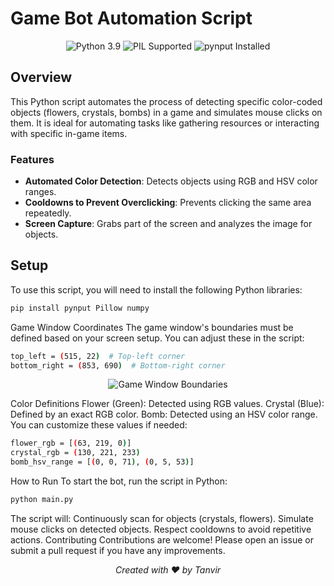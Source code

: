 # Game Bot Automation Script

<p align="center">
  <img src="https://img.shields.io/badge/python-3.9-blue" alt="Python 3.9" />
  <img src="https://img.shields.io/badge/PIL-Supported-green" alt="PIL Supported" />
  <img src="https://img.shields.io/badge/pynput-Installed-brightgreen" alt="pynput Installed" />
</p>

## Overview

This Python script automates the process of detecting specific color-coded objects (flowers, crystals, bombs) in a game and simulates mouse clicks on them. It is ideal for automating tasks like gathering resources or interacting with specific in-game items.

### Features
- **Automated Color Detection**: Detects objects using RGB and HSV color ranges.
- **Cooldowns to Prevent Overclicking**: Prevents clicking the same area repeatedly.
- **Screen Capture**: Grabs part of the screen and analyzes the image for objects.
  
## Setup

To use this script, you will need to install the following Python libraries:

```bash
pip install pynput Pillow numpy
```
Game Window Coordinates
The game window's boundaries must be defined based on your screen setup. You can adjust these in the script:
```bash
top_left = (515, 22)  # Top-left corner
bottom_right = (853, 690)  # Bottom-right corner
```
<p align="center"> <img src="[[https://via.placeholder.com/400x200](https://cdn.prod.website-files.com/65b6a1a4a0e2af577bccce96/65b6a7e38e9ad2df88db2e9a_blum-home-screen-p-500.png)](https://cdn.prod.website-files.com/65b6a1a4a0e2af577bccce96/65b6a7e38e9ad2df88db2e9a_blum-home-screen-p-500.png)](https://www.google.com/imgres?q=telegram%20blum&imgurl=https%3A%2F%2Flookaside.fbsbx.com%2Flookaside%2Fcrawler%2Fmedia%2F%3Fmedia_id%3D122191754378029896&imgrefurl=https%3A%2F%2Fm.facebook.com%2Fgroups%2F203633485102386%2Fposts%2F%25EF%25B8%258F-blum-is-another-big-project-after-notcoin-%25EF%25B8%258F-100-legit-telegram-bot-%25EF%25B8%258F-do-simple%2F1098551212277271%2F&docid=Hqxz8aabPUP3hM&tbnid=2K-VFzWt9-GO9M&vet=12ahUKEwiHgbil5fSIAxVk4TgGHVoiLfIQM3oECBcQAA..i&w=590&h=1280&hcb=2&itg=1&ved=2ahUKEwiHgbil5fSIAxVk4TgGHVoiLfIQM3oECBcQAA)" alt="Game Window Boundaries" /> </p>
Color Definitions
Flower (Green): Detected using RGB values.
Crystal (Blue): Defined by an exact RGB color.
Bomb: Detected using an HSV color range.
You can customize these values if needed:

```bash
flower_rgb = [(63, 219, 0)]
crystal_rgb = (130, 221, 233)
bomb_hsv_range = [(0, 0, 71), (0, 5, 53)]
```

How to Run
To start the bot, run the script in Python:
```bash
python main.py
```
The script will:
Continuously scan for objects (crystals, flowers).
Simulate mouse clicks on detected objects.
Respect cooldowns to avoid repetitive actions.
Contributing
Contributions are welcome! Please open an issue or submit a pull request if you have any improvements.

<p align="center"> <em>Created with ❤️ by Tanvir</em> </p>

